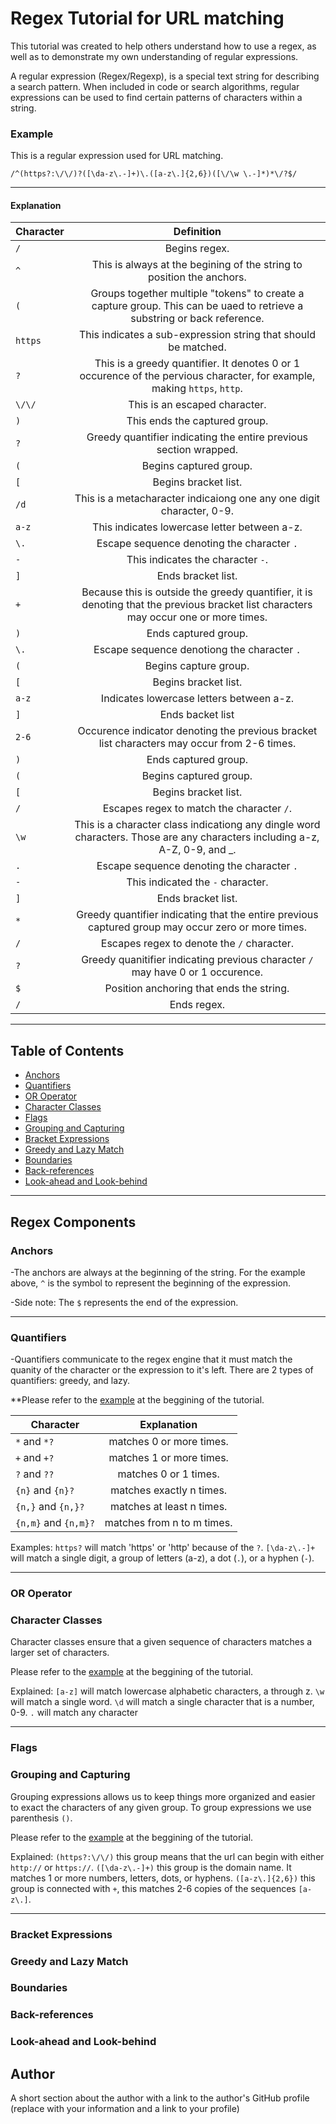 # Regex Tutorial for URL matching
This tutorial was created to help others understand how to use a regex, as well as to demonstrate my own understanding of regular expressions.

A regular expression (Regex/Regexp), is a special text string for describing a search pattern. When included in code or search algorithms, regular expressions can be used to find certain patterns of characters within a string.
### Example

This is a regular expression used for URL matching.

```/^(https?:\/\/)?([\da-z\.-]+)\.([a-z\.]{2,6})([\/\w \.-]*)*\/?$/ ```

-----
#### Explanation

| Character | Definition |
|-----------|:------------:|
|```/```|Begins regex.|
|```^```|This is always at the begining of the string to position the anchors.|
|```(```|Groups together multiple "tokens" to create a capture group. This can be uaed to retrieve a substring or back reference.|
|```https```|This indicates a sub-expression string that should be matched.|
|```?```|This is a greedy quantifier. It denotes 0 or 1 occurence of the pervious character, for example, making `https`, `http`.|
|```\/\/```|This is an escaped character.|
|```)```|This ends the captured group.|
|```?```|Greedy quantifier indicating the entire previous section wrapped.|
|```(```|Begins captured group.|
|```[```|Begins bracket list.|
|```/d```|This is a metacharacter indicaiong one any one digit character, 0-9.|
|```a-z```|This indicates lowercase letter between a-z.|
|```\.```|Escape sequence denoting the character `.`|
|```-```|This indicates the character `-`.|
|```]```|Ends bracket list.|
|```+```|Because this is outside the greedy quantifier, it is denoting that the previous bracket list characters may occur one or more times.|
|```)```|Ends captured group.|
|```\.```|Escape sequence denotiong the character `.`|
|```(```|Begins capture group.|
|```[```|Begins bracket list.|
|```a-z```|Indicates lowercase letters between a-z.|
|```]```|Ends backet list|
|```2-6```|Occurence indicator denoting the previous bracket list characters may occur from 2-6 times.|
|```)```|Ends captured group.|
|```(```|Begins captured group.|
|```[```|Begins bracket list.|
|```/```|Escapes regex to match the character `/`.|
|```\w```|This is a character class indicationg any dingle word characters. Those are any characters including a-z, A-Z, 0-9, and _.|
|```.```|Escape sequence denoting the character `.`|
|```-```|This indicated the `-` character.|
|```]```|Ends bracket list.|
|```*```|Greedy quantifier indicating that the entire previous captured group may occur zero or more times.|
|```/```|Escapes regex to denote the `/` character.|
|```?```|Greedy quanitifier indicating previous character `/` may have 0 or 1 occurence.|
|```$```|Position anchoring that ends the string.|
|```/```|Ends regex.|

-----
## Table of Contents

- [Anchors](#anchors)
- [Quantifiers](#quantifiers)
- [OR Operator](#or-operator)
- [Character Classes](#character-classes)
- [Flags](#flags)
- [Grouping and Capturing](#grouping-and-capturing)
- [Bracket Expressions](#bracket-expressions)
- [Greedy and Lazy Match](#greedy-and-lazy-match)
- [Boundaries](#boundaries)
- [Back-references](#back-references)
- [Look-ahead and Look-behind](#look-ahead-and-look-behind)

------
## Regex Components

### Anchors
-The anchors are always at the beginning of the string. For the example above, ```^``` is the symbol to represent the beginning of the expression.

-Side note: The ```$``` represents the end of the expression.

-----
### Quantifiers
 -Quantifiers communicate to the regex engine that it must match the quanity of the character or the expression to it's left. There are 2 types of quantifiers: greedy, and lazy. 
 
**Please refer to the [example](#example) at the beggining of the tutorial.

 |Character| Explanation|
 |---------|:------------:|
 |```*``` and ```*?```| matches 0 or more times.|
 |```+``` and ```+?```| matches 1 or more times.|
 |```?``` and ```??```| matches 0 or 1 times.|
 |```{n}``` and ```{n}?```| matches exactly n times.|
 |```{n,}``` and ```{n,}?```| matches at least n times.|
|```{n,m}``` and ```{n,m}?```| matches from n to m times.|

Examples:
```https?``` will match 'https' or 'http' because of the ```?```.
```[\da-z\.-]+``` will match a single digit, a group of letters (a-z), a dot (```.```), or a hyphen (```-```).  

-----
### OR Operator


### Character Classes
Character classes ensure that a given sequence of characters matches a larger set of characters.

Please refer to the [example](#example) at the beggining of the tutorial.

Explained:
```[a-z]``` will match lowercase alphabetic characters, a through z.
```\w``` will match a single word.
```\d``` will match a single character that is a number, 0-9.
```.``` will match any character

-----
### Flags

### Grouping and Capturing
Grouping expressions allows us to keep things more organized and easier to exact the characters of any given group. To group expressions we use parenthesis ```()```.

Please refer to the [example](#example) at the beggining of the tutorial.

Explained:
```(https?:\/\/)``` this group means that the url can begin with either ```http://``` or ```https://```.
```([\da-z\.-]+)``` this group is the domain name. It matches 1 or more numbers, letters, dots, or hyphens.
```([a-z\.]{2,6})``` this group is connected with ```+```, this matches 2-6 copies of the sequences ```[a-z\.]```.

-----
### Bracket Expressions

### Greedy and Lazy Match

### Boundaries

### Back-references

### Look-ahead and Look-behind

## Author

A short section about the author with a link to the author's GitHub profile (replace with your information and a link to your profile)
